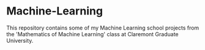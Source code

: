 # Machine-Learning

This repository contains some of my Machine Learning school projects from the 'Mathematics of Machine Learning' class at Claremont Graduate University.

